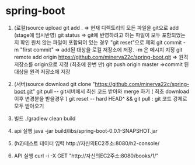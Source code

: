 # spring-boot

1. (로컬)source upload
  git add .                                     => 현재 디렉토리의 모든 파일을 git으로 add (stage에 임시반영)
  git status                                    => git에 반영하려고 하는 파일이 모두 포함되었는지 확인
                                                         원치 않는 파일이 포함되어 있는 경우 "git reset"으로 제외
  git commit -m "first commit"                                         => add된 대상을 로컬 저장소에 저장. -m 은 메시지 지정
  git remote add origin https://github.com/minerva22c/spring-boot.git  => 원격저장소를 origin으로 지정 (최초에 한번 만)
  git push origin master                                               =>commit 된 대상을 원격 저장소에 저장

2. (서버)source download
  git clone "https://github.com/minerva22c/spring-boot.git"
  git pull -- git서버에서 최신 코드 받아와 merge 하기 ( 최초 download이후 변경분을 받을경우 )
  git reset -- hard HEAD^ && git pull : git 코드 강제로 모두 받아오기

3. 빌드
  ./gradlew clean build

4. api 실행
  java -jar build/libs/spring-boot-0.0.1-SNAPSHOT.jar

5. (h2)테스트 테이터 입력
  http://자신의EC2주소:8080/h2-console/

6. API 실행
   curl -i -X GET "http://자신의EC2주소:8080/books/1/"
